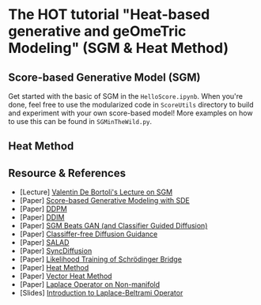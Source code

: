 # The HOT tutorial "Heat-based generative and geOmeTric Modeling"  (SGM & Heat Method)

## Score-based Generative Model (SGM)
Get started with the basic of SGM in the `HelloScore.ipynb`. When you're done, feel free to use the 
modularized code in `ScoreUtils` directory to build and experiment with your own score-based model!
More examples on how to use this can be found in `SGMinTheWild.py`.

## Heat Method

## Resource & References 
- [Lecture] [Valentin De Bortoli's Lecture on SGM](https://vdeborto.github.io/project/generative_modeling/)
- [Paper] [Score-based Generative Modeling with SDE](https://arxiv.org/abs/2011.13456)
- [Paper] [DDPM](https://arxiv.org/abs/2006.11239)
- [Paper] [DDIM](https://arxiv.org/abs/2010.02502)
- [Paper] [SGM Beats GAN (and Classifier Guided Diffusion)](https://arxiv.org/abs/2105.05233)
- [Paper] [Classiffer-free Diffusion Guidance](https://arxiv.org/abs/2207.12598)
- [Paper] [SALAD](http://salad3d.github.io/)
- [Paper] [SyncDiffusion](http://syncdiffusion.github.io/)
- [Paper] [Likelihood Training of Schrödinger Bridge](https://arxiv.org/abs/2110.11291)
- [Paper] [Heat Method](https://www.cs.cmu.edu/~kmcrane/Projects/HeatMethod/)
- [Paper] [Vector Heat Method](https://arxiv.org/pdf/1805.09170.pdf)
- [Paper] [Laplace Operator on Non-manifold](http://www.cs.cmu.edu/~kmcrane/Projects/NonmanifoldLaplace/NonmanifoldLaplace.pdf)
- [Slides] [Introduction to Laplace-Beltrami Operator](https://www.cs.cmu.edu/~kmcrane/Projects/Other/SwissArmyLaplacian.pdf)
